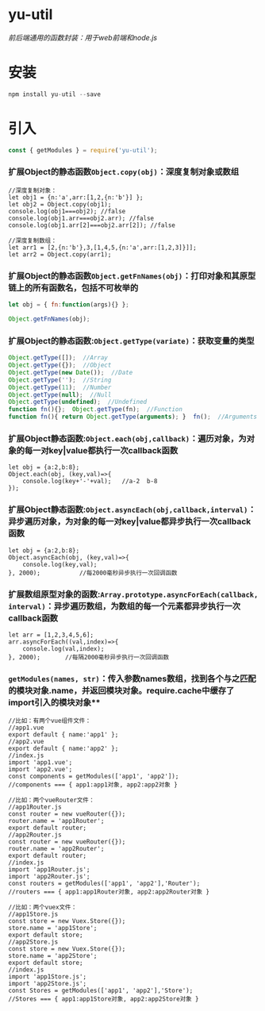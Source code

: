 # yu-util
  *前后端通用的函数封装：用于web前端和node.js*
# 安装
```javascript
npm install yu-util --save
```


# 引入
```javascript
const { getModules } = require('yu-util');
```  

### 扩展Object的静态函数`Object.copy(obj)`：深度复制对象或数组
```
//深度复制对象：
let obj1 = {n:'a',arr:[1,2,{n:'b'}] };
let obj2 = Object.copy(obj1);
console.log(obj1===obj2); //false
console.log(obj1.arr===obj2.arr); //false
console.log(obj1.arr[2]===obj2.arr[2]); //false

//深度复制数组：
let arr1 = [2,{n:'b'},3,[1,4,5,{n:'a',arr:[1,2,3]}]];
let arr2 = Object.copy(arr1);
```

### 扩展Object的静态函数`Object.getFnNames(obj)`：打印对象和其原型链上的所有函数名，包括不可枚举的
```javascript
let obj = { fn:function(args){} };

Object.getFnNames(obj);
```  

### 扩展Object的静态函数:`Object.getType(variate)`：获取变量的类型
```javascript
Object.getType([]);  //Array
Object.getType({});  //Object
Object.getType(new Date());  //Date
Object.getType('');  //String
Object.getType(11);  //Number
Object.getType(null);  //Null
Object.getType(undefined);  //Undefined
function fn(){};  Object.getType(fn);  //Function
function fn(){ return Object.getType(arguments); }  fn();  //Arguments
```

### 扩展Object静态函数:`Object.each(obj,callback)`：遍历对象，为对象的每一对key|value都执行一次callback函数
```
let obj = {a:2,b:8};
Object.each(obj, (key,val)=>{
    console.log(key+'-'+val);   //a-2  b-8
});
```

### 扩展Object静态函数:`Object.asyncEach(obj,callback,interval)`：异步遍历对象，为对象的每一对key|value都异步执行一次callback函数
```
let obj = {a:2,b:8};
Object.asyncEach(obj, (key,val)=>{
    console.log(key,val);
}, 2000);           //每2000毫秒异步执行一次回调函数
```

### 扩展数组原型对象的函数:`Array.prototype.asyncForEach(callback, interval)`：异步遍历数组，为数组的每一个元素都异步执行一次callback函数
```
let arr = [1,2,3,4,5,6];
arr.asyncForEach((val,index)=>{
    console.log(val,index);
}, 2000);       //每隔2000毫秒异步执行一次回调函数
```

### `getModules(names, str)`：传入参数names数组，找到各个与之匹配的模块对象.name，并返回模块对象。require.cache中缓存了import引入的模块对象**
```
//比如：有两个vue组件文件：
//app1.vue  
export default { name:'app1' };
//app2.vue  
export default { name:'app2' };
//index.js
import 'app1.vue';
import 'app2.vue';
const components = getModules(['app1', 'app2']);
//components === { app1:app1对象, app2:app2对象 }

//比如：两个vueRouter文件：
//app1Router.js
const router = new vueRouter({});
router.name = 'app1Router';
export default router;
//app2Router.js
const router = new vueRouter({});
router.name = 'app2Router';
export default router;
//index.js
import 'app1Router.js';
import 'app2Router.js';
const routers = getModules(['app1', 'app2'],'Router');
//routers === { app1:app1Router对象, app2:app2Router对象 }

//比如：两个vuex文件：
//app1Store.js
const store = new Vuex.Store({});
store.name = 'app1Store';
export default store;
//app2Store.js
const store = new Vuex.Store({});
store.name = 'app2Store';
export default store;
//index.js
import 'app1Store.js';
import 'app2Store.js';
const Stores = getModules(['app1', 'app2'],'Store'); 
//Stores === { app1:app1Store对象, app2:app2Store对象 }
```